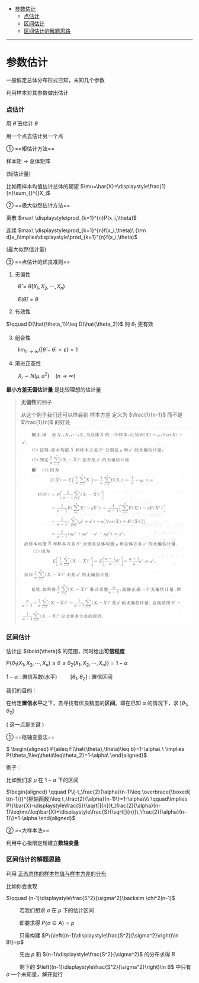 - [参数估计](#参数估计)
    - [点估计](#点估计)
    - [区间估计](#区间估计)
    - [区间估计的解题思路](#区间估计的解题思路)

---

# 参数估计
一般假定总体分布形式已知，未知几个参数

利用样本对其参数做出估计

### 点估计

用 $\hat{\theta}$ 去估计 $\theta$

用一个点去估计另一个点

① ==矩估计方法==

样本矩 $\longrightarrow$ 总体矩阵

(矩估计量)

比如用样本均值估计总体的期望 $\mu=\bar{X}=\displaystyle\frac{1}{n}\sum_{}^{}X_i$

② ==极大似然估计方法==

离散 $max\ \displaystyle\prod_{k=1}^{n}P(x_i,\theta)$

连续 $max\ \displaystyle\prod_{k=1}^{n}f(x_i,\theta)\ {\rm d}x_i\implies\displaystyle\prod_{k=1}^{n}f(x_i,\theta)$

(最大似然估计量)

③ ==点估计的优良准则==
1. 无偏性

$\qquad \hat{\theta}=\hat{\theta}(X_1,X_2,\cdots,X_n)$

$\qquad E(\hat{\theta})=\theta$

2. 有效性

$\qquad D(\hat{\theta_1})\leq D(\hat{\theta_2})$ 则 $\theta_1$ 更有效

3. 组合性

$\qquad \displaystyle\lim_{{n}\to{\infty}}\{|\hat{\theta}-\theta|<\varepsilon\}=1$

4. 渐进正态性

$\qquad X_i\backsim N(\mu,\sigma^2)\quad(n\to\infty)$

**最小方差无偏估计量** 是比较理想的估计量

> **无偏性**的例子
> 
> 从这个例子我们还可以体会到 样本方差 定义为 $\frac{1}{n-1}$ 而不是 $\frac{1}{n}$ 的好处
> 
> ![](image/2021-11-22-22-06-12.png)

### 区间估计
估计出 $\bold{\theta}$ 的范围，同时给出**可信程度**

$P\{\theta_1(X_1,X_2,\cdots,X_n)\leq\theta\leq\theta_2(X_1,X_2,\cdots,X_n)\}=1-\alpha$

$1-\alpha$ : 置信系数(水平) $\qquad[\theta_1,\theta_2]$ : 置信区间

我们的目的：

在给定**置信水平**之下，去寻找有优良精度的**区间**。即在已知 $\alpha$ 的情况下，求 $[\theta_1,\theta_2]$

( 这一点是关键 )

① ==枢轴变量法==

$
\begin{aligned}
P\{a\leq F(\hat{\theta},\theta)\leq b\}=1-\alpha\\
\\
\implies P\{\theta_1\leq\theta\leq\theta_2\}=1-\alpha\\
\end{aligned}$

例子：

比如我们求 $\mu$ 在 $1-\alpha$ 下的区间

$\begin{aligned}
\qquad P\{-t_\frac{2}{\alpha}(n-1)\leq \overbrace{\boxed{ t(n-1)}}^{枢轴函数}\leq t_\frac{2}{\alpha}(n-1)\}=1-\alpha\\\\
\qquad\implies P\{\bar{X}-\displaystyle\frac{S}{\sqrt[]{n}}t_\frac{2}{\alpha}(n-1)\leq\mu\leq\bar{X}+\displaystyle\frac{S}{\sqrt[]{n}}t_\frac{2}{\alpha}(n-1)\}=1-\alpha
\end{aligned}$

② ==大样本法==

利用中心极限定理建立**数轴变量**

### 区间估计的解题思路
利用 [正态总体的样本均值与样本方差的分布](#正态总体的样本均值与样本方差的分布)

比如你会发现 

$\qquad (n-1)\displaystyle\frac{S^2}{\sigma^2}\backsim \chi^2(n-1)$

$\qquad$ 若我们想求 $\sigma$ 在 $p$ 下的估计区间

$\qquad$ 即要求得 $P\{\sigma \in A \}=p$

$\qquad$ 只需构建 $P\{\left((n-1)\displaystyle\frac{S^2}{\sigma^2}\right)\in B\}=p$

$\qquad$ 先由 $p$ 和 $(n-1)\displaystyle\frac{S^2}{\sigma^2}$ 的分布求得 $B$

$\qquad$ 剩下的 $\left((n-1)\displaystyle\frac{S^2}{\sigma^2}\right)\in B$ 中只有 $\sigma$ 一个未知量，解开就行
